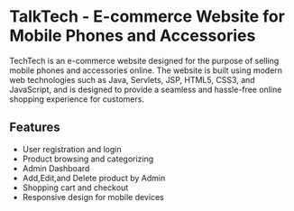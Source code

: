 # **TalkTech - E-commerce Website for Mobile Phones and Accessories**
TechTech is an e-commerce website designed for the purpose of selling mobile phones and accessories online. The website is built using modern web technologies such as Java, Servlets, JSP, HTML5, CSS3, and JavaScript, and is designed to provide a seamless and hassle-free online shopping experience for customers.
## **Features**
- User registration and login
- Product browsing and categorizing
- Admin Dashboard
- Add,Edit,and Delete product by Admin
- Shopping cart and checkout
- Responsive design for mobile devices
